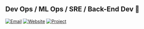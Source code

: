 ## Dev Ops / ML Ops / SRE / Back-End Dev 🚀

[![Email](https://img.shields.io/badge/Email-nkimtnt%40gmail.com-5C6BC0?style=for-the-badge&logo=gmail)](mailto:nkimtnt@gmail.com)
[![Website](https://img.shields.io/badge/Website-kimvayne.xyz-FF6F61?style=for-the-badge&logo=firefox)](https://kimvayne.xyz)
[![Project](https://img.shields.io/badge/Project-moolmeow.com-6EBF8B?style=for-the-badge&logo=github)](https://moolmeow.com)
